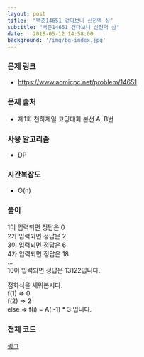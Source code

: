 ```yaml
---
layout: post
title:  "백준14651 걷다보니 신천역 삼"
subtitle: "백준14651 걷다보니 신천역 삼"
date:   2018-05-12 14:58:00
background: '/img/bg-index.jpg'
---
```


### 문제 링크
* https://www.acmicpc.net/problem/14651

### 문제 출처
* 제1회 천하제일 코딩대회 본선 A, B번

### 사용 알고리즘
* DP

### 시간복잡도
* O(n)

### 풀이
1이 입력되면 정답은 0<br>
2가 입력되면 정답은 2<br>
3이 입력되면 정답은 6<br>
4가 입력되면 정답은 18<br>
...<br>
10이 입력되면 정답은 13122입니다.

점화식을 세워봅시다.<br>
f(1) => 0<br>
f(2) => 2<br>
else => f(i) = A(i-1) * 3 입니다.

### 전체 코드
<a href = "https://github.com/justiceHui/BOJ/blob/master/SunrinCCD17/14651.cpp">링크</a>
